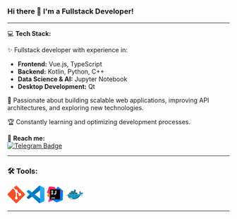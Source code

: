 ### Hi there 👋 I'm a Fullstack Developer!

---

💻 **Tech Stack:**

✨ Fullstack developer with experience in:
- **Frontend:** Vue.js, TypeScript
- **Backend:** Kotlin, Python, C++
- **Data Science & AI:** Jupyter Notebook
- **Desktop Development:** Qt

🚀 Passionate about building scalable web applications, improving API architectures, and exploring new technologies.

🏆 Constantly learning and optimizing development processes.

📩 **Reach me:**  
[![Telegram Badge](https://img.shields.io/badge/Telegram-26A5E4?style=for-the-badge&logo=telegram&logoColor=white)](https://t.me/diemvs)

---

### :hammer_and_wrench: Tools:
<div>
  <img src="https://github.com/devicons/devicon/blob/master/icons/git/git-original.svg" title="Git" alt="Git" width="40" height="40"/>
  <img src="https://github.com/devicons/devicon/blob/master/icons/vscode/vscode-original.svg" title="VSCode" alt="VSCode" width="40" height="40"/>
  <img src="https://github.com/devicons/devicon/blob/master/icons/intellij/intellij-original.svg" title="IntelliJ IDEA" alt="IntelliJ IDEA" width="40" height="40"/>
  <img src="https://github.com/devicons/devicon/blob/master/icons/docker/docker-original.svg" title="Docker" alt="Docker" width="40" height="40"/>
</div>

---

